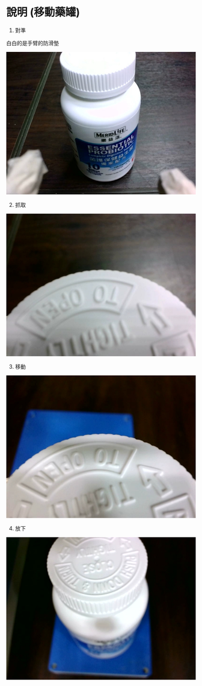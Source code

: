 # 說明 (移動藥罐)

1. 對準

白白的是手臂的防滑墊

![對準](./alignment.jpg)

2. 抓取

![抓取](./grab.jpg)

3. 移動

![移動](./rotate.jpg)

4. 放下

![放下](./exit.jpg)